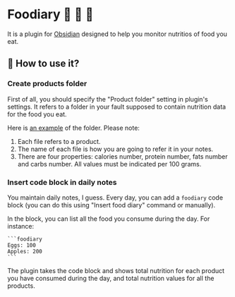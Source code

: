 # Foodiary 🍅 🍒 🍊

It is a plugin for [Obsidian](https://obsidian.md) designed to help you monitor nutritios of food you eat.

## 🙂 How to use it?

### Create products folder

First of all, you should specify the "Product folder" setting in plugin's settings. It refers to a folder in your fault supposed to contain nutrition data for the food you eat.  

Here is [an example](sample/Products) of the folder. Please note:

1. Each file refers to a product.
2. The name of each file is how you are going to refer it in your notes.
3. There are four properties: calories number, protein number, fats number and carbs number. All values must be indicated per 100 grams.

### Insert code block in daily notes

You maintain daily notes, I guess. Every day, you can add a `foodiary` code block (you can do this using "Insert food diary" command or manually). 

In the block, you can list all the food you consume during the day. For instance:

````
```foodiary
Eggs: 100
Apples: 200
```
````

The plugin takes the code block and shows total nutrition for each product you have consumed during the day, and total nutrition values for all the products.